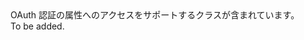 <Namespace Name="Microsoft.WindowsAzure.MediaServices.Client.OAuth">
  <Docs>
    <summary>OAuth 認証の属性へのアクセスをサポートするクラスが含まれています。</summary> 
    <remarks>To be added.</remarks>
  </Docs>
</Namespace>
